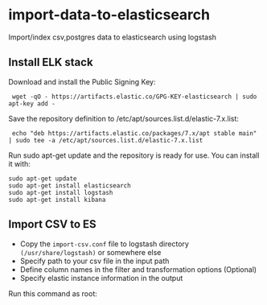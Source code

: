 # import-data-to-elasticsearch
Import/index csv,postgres data to elasticsearch using logstash

## Install ELK stack

Download and install the Public Signing Key:
```
 wget -qO - https://artifacts.elastic.co/GPG-KEY-elasticsearch | sudo apt-key add -
 ```
Save the repository definition to /etc/apt/sources.list.d/elastic-7.x.list:
```
 echo "deb https://artifacts.elastic.co/packages/7.x/apt stable main" | sudo tee -a /etc/apt/sources.list.d/elastic-7.x.list
 ```
 
 Run sudo apt-get update and the repository is ready for use. You can install it with:
 ```
 sudo apt-get update
 sudo apt-get install elasticsearch
 sudo apt-get install logstash
 sudo apt-get install kibana
```
## Import CSV to ES
- Copy the `import-csv.conf` file to logstash directory `(/usr/share/logstash)` or somewhere else
- Specify path to your csv file in the input path
- Define column names in the filter and transformation options (Optional)
- Specify elastic instance information in the output

Run this command as root:
``` ./logstash -f /path/to/import-csv.conf
